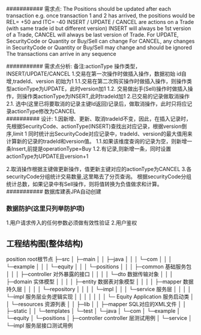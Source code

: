 ########### 需求点:
The Positions should be updated after each transaction e.g. once transaction 1 and 2 has
arrived, the positions would be REL= +50 and ITC= -40
INSERT / UPDATE / CANCEL are actions on a Trade (with same trade id but different version)
INSERT will always be 1st version of a Trade, CANCEL will always be last version of Trade.
For UPDATE, SecurityCode or Quantity or Buy/Sell can change
For CANCEL, any changes in SecurityCode or Quantity or Buy/Sell may change and should be
ignored
The transactions can arrive in any sequence

########### 需求点分析:
备注:actionType 操作类型，INSERT/UPDATE/CANCEL
1.交易在第一次操作时做插入操作，数据初始 id自增,tradeId、version 初始为1
  1.1.交易在第二次购买操作时做插入操作，则操作类型actionType为UPDATE，此时version加1
  1.2. 交易做出手(Sell)操作时做插入操作，则操作类actionType为INSERT,此时tradeId加1
2.已交易的记录做取消操作
  2.1. 选中(这里已将要取消的记录主键Id返回)记录后，做取消操作，此时只将应记录actionType修改为CANCEL
<br>
########## 设计:
1.因新增、更新、取消tradeId不变，因此，在插入记录时，先根据SecurityCode、actionType(INSERT)查找出对应记录，根据version倒序,limit 1
  同时统计出SecurityCode对应记录中，tradeId、version的最大值用来计算新的记录的tradeId和version值。
  1.1.如果该维度查询的记录为空，则新增一条Insert,前提是operationType=Buy
  1.2.有记录,则新增一条，同时设置actionType为UPDATE且version+1

2.取消操作根据主键做更新操作，值更新主键对应的actionType为CANCEL
3.各securityCode分组统计交易数量,这里略去了分页查询。
根据securityCode分组统计总数，如果记录中有Sell操作，则将值转换为负值做求和计算。
<br>
########### 数据库建表JPA自动创建

### 数据防护(这里只列举防护项)
1.用户请求传入的任何参数必须做有效性验证
2.用户鉴权

## 工程结构图(整体结构)
position root根节点
├─src
│  ├─main
│  │  ├─java
│  │  │  └─com
│  │  │      └─example
│  │  │          └─equity
│  │  │              └─positions
│  │  │                  ├─common      基础服务包
│  │  │                  ├─controller  对外暴露的接口
│  │  │                  │  └─dto     数据传输对象
│  │  │                  ├─domain       实体模型
│  │  │                  │  ├─entity   数据表对象模型
│  │  │                  │  ├─mapper    数据持久层
│  │  │                  │  └─repository
│  │  │                  │      └─impl
│  │  │                  └─service        服务层
│  │  │                  │   └─impl       服务层业务逻辑实现
│  │  │                  │
│  │  │                  └─ Equity Application  服务启动类
│  │  └─resources     资源列表
│  │      ├─lib
│  │      ├─mapper   SQL对应的XML文件
│  │      ├─static
│  │      └─templates
│  └─test
│      └─java
│          └─com
│              └─example
│                  └─equity
│                      └─positions
│                          ├─controller  controller 层测试用例
│                          └─service
│                              └─impl   服务层接口测试用例

